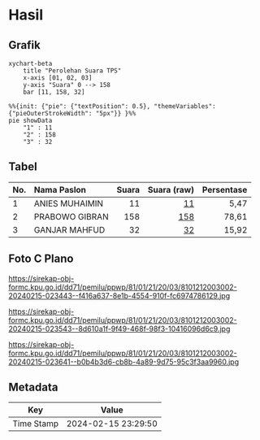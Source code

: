 # Hasil

## Grafik

```mermaid
xychart-beta
    title "Perolehan Suara TPS"
    x-axis [01, 02, 03]
    y-axis "Suara" 0 --> 158
    bar [11, 158, 32]
```

```mermaid
%%{init: {"pie": {"textPosition": 0.5}, "themeVariables": {"pieOuterStrokeWidth": "5px"}} }%%
pie showData
    "1" : 11
    "2" : 158
    "3" : 32
```

## Tabel

| No. | Nama Paslon    | Suara | Suara (raw) | Persentase |
|:--- |:-------------- | -----:| -----------:| ----------:|
| 1   | ANIES MUHAIMIN | 11    | [11][p-1]   | 5,47       |
| 2   | PRABOWO GIBRAN | 158   | [158][p-2]  | 78,61      |
| 3   | GANJAR MAHFUD  | 32    | [32][p-3]   | 15,92      |


[p-1]: https://github.com/gigit-pemilu/pemilu-2024-81-maluku/blob/main/pilpres/hitung-suara/sub/81-maluku/sub/01-maluku-tengah/sub/21-teluk-elpaputih/sub/2003-liang/sub/002-tps/sub/paslon-1.txt
[p-2]: https://github.com/gigit-pemilu/pemilu-2024-81-maluku/blob/main/pilpres/hitung-suara/sub/81-maluku/sub/01-maluku-tengah/sub/21-teluk-elpaputih/sub/2003-liang/sub/002-tps/sub/paslon-2.txt
[p-3]: https://github.com/gigit-pemilu/pemilu-2024-81-maluku/blob/main/pilpres/hitung-suara/sub/81-maluku/sub/01-maluku-tengah/sub/21-teluk-elpaputih/sub/2003-liang/sub/002-tps/sub/paslon-3.txt

## Foto C Plano

https://sirekap-obj-formc.kpu.go.id/dd71/pemilu/ppwp/81/01/21/20/03/8101212003002-20240215-023443--f416a637-8e1b-4554-910f-fc6974786129.jpg

https://sirekap-obj-formc.kpu.go.id/dd71/pemilu/ppwp/81/01/21/20/03/8101212003002-20240215-023543--8d610a1f-9f49-468f-98f3-10416096d6c9.jpg

https://sirekap-obj-formc.kpu.go.id/dd71/pemilu/ppwp/81/01/21/20/03/8101212003002-20240215-023641--b0b4b3d6-cb8b-4a89-9d75-95c3f3aa9960.jpg


## Metadata

| Key        | Value               |
| ---------- | ------------------- |
| Time Stamp | 2024-02-15 23:29:50 |



